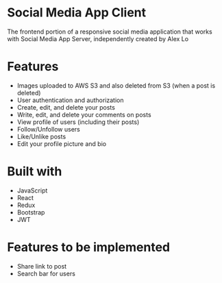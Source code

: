 # Social Media App Client
The frontend portion of a responsive social media application that works with Social Media App Server, independently created by Alex Lo

# Features
* Images uploaded to AWS S3 and also deleted from S3 (when a post is deleted)
* User authentication and authorization
* Create, edit, and delete your posts
* Write, edit, and delete your comments on posts
* View profile of users (including their posts)
* Follow/Unfollow users
* Like/Unlike posts
* Edit your profile picture and bio

# Built with
* JavaScript
* React
* Redux
* Bootstrap
* JWT

# Features to be implemented
* Share link to post
* Search bar for users